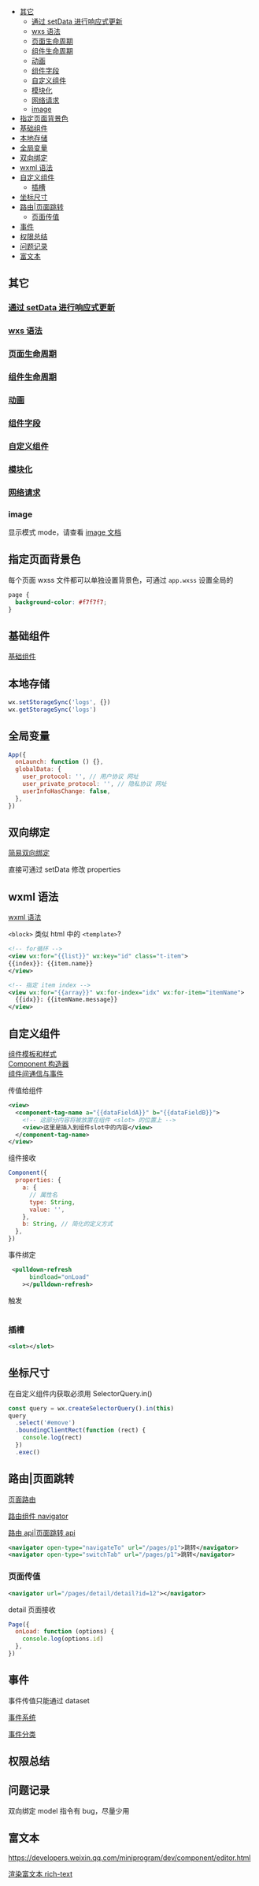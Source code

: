 - [其它](#其它)
  - [通过 setData 进行响应式更新](#通过-setdata-进行响应式更新)
  - [wxs 语法](#wxs-语法)
  - [页面生命周期](#页面生命周期)
  - [组件生命周期](#组件生命周期)
  - [动画](#动画)
  - [组件字段](#组件字段)
  - [自定义组件](#自定义组件)
  - [模块化](#模块化)
  - [网络请求](#网络请求)
  - [image](#image)
- [指定页面背景色](#指定页面背景色)
- [基础组件](#基础组件)
- [本地存储](#本地存储)
- [全局变量](#全局变量)
- [双向绑定](#双向绑定)
- [wxml 语法](#wxml-语法)
- [自定义组件](#自定义组件-1)
  - [插槽](#插槽)
- [坐标尺寸](#坐标尺寸)
- [路由|页面跳转](#路由页面跳转)
  - [页面传值](#页面传值)
- [事件](#事件)
- [权限总结](#权限总结)
- [问题记录](#问题记录)
- [富文本](#富文本)

## 其它

### [通过 setData 进行响应式更新](https://developers.weixin.qq.com/miniprogram/dev/framework/MINA.html#%E5%93%8D%E5%BA%94%E7%9A%84%E6%95%B0%E6%8D%AE%E7%BB%91%E5%AE%9A)

### [wxs 语法](https://developers.weixin.qq.com/miniprogram/dev/reference/wxml/)

### [页面生命周期](https://developers.weixin.qq.com/miniprogram/dev/framework/app-service/page-life-cycle.html)

### [组件生命周期](https://developers.weixin.qq.com/miniprogram/dev/framework/custom-component/lifetimes.html)

### [动画](https://developers.weixin.qq.com/miniprogram/dev/framework/view/animation.html)

### [组件字段](https://developers.weixin.qq.com/miniprogram/dev/reference/api/Component.html)

### [自定义组件](https://developers.weixin.qq.com/miniprogram/dev/framework/custom-component/)

### [模块化](https://developers.weixin.qq.com/miniprogram/dev/framework/app-service/module.html)

### [网络请求](https://developers.weixin.qq.com/miniprogram/dev/api/network/request/wx.request.html)

### image

显示模式 mode，请查看 [image 文档](https://developers.weixin.qq.com/miniprogram/dev/component/image.html)

## 指定页面背景色

每个页面 wxss 文件都可以单独设置背景色，可通过 `app.wxss` 设置全局的

```css
page {
  background-color: #f7f7f7;
}
```

## 基础组件

[基础组件](https://developers.weixin.qq.com/miniprogram/dev/component/)

## 本地存储

```js
wx.setStorageSync('logs', {})
wx.getStorageSync('logs')
```

## 全局变量

```js
App({
  onLaunch: function () {},
  globalData: {
    user_protocol: '', // 用户协议 网址
    user_private_protocol: '', // 隐私协议 网址
    userInfoHasChange: false,
  },
})
```

## 双向绑定

[简易双向绑定](https://developers.weixin.qq.com/miniprogram/dev/framework/view/two-way-bindings.html)

直接可通过 setData 修改 properties

## wxml 语法

[wxml 语法](https://developers.weixin.qq.com/miniprogram/dev/reference/wxml/)

`<block>` 类似 html 中的 `<template>`?

```xml
<!-- for循环 -->
<view wx:for="{{list}}" wx:key="id" class="t-item">
{{index}}: {{item.name}}
</view>

<!-- 指定 item index -->
<view wx:for="{{array}}" wx:for-index="idx" wx:for-item="itemName">
  {{idx}}: {{itemName.message}}
</view>
```

## 自定义组件

[组件模板和样式](https://developers.weixin.qq.com/miniprogram/dev/framework/custom-component/wxml-wxss.html)  
[Component 构造器](https://developers.weixin.qq.com/miniprogram/dev/framework/custom-component/component.html)  
[组件间通信与事件](https://developers.weixin.qq.com/miniprogram/dev/framework/custom-component/events.html)

传值给组件

```xml
<view>
  <component-tag-name a="{{dataFieldA}}" b="{{dataFieldB}}">
    <!-- 这部分内容将被放置在组件 <slot> 的位置上 -->
    <view>这里是插入到组件slot中的内容</view>
  </component-tag-name>
</view>
```

组件接收

```js
Component({
  properties: {
    a: {
      // 属性名
      type: String,
      value: '',
    },
    b: String, // 简化的定义方式
  },
})
```

事件绑定

```xml
 <pulldown-refresh
      bindload="onLoad"
    ></pulldown-refresh>
```

触发

```js

```

### 插槽

```xml
<slot></slot>
```

## 坐标尺寸

在自定义组件内获取必须用 SelectorQuery.in()

```js
const query = wx.createSelectorQuery().in(this)
query
  .select('#emove')
  .boundingClientRect(function (rect) {
    console.log(rect)
  })
  .exec()
```

## 路由|页面跳转

[页面路由](https://developers.weixin.qq.com/miniprogram/dev/framework/app-service/route.html)

[路由组件 navigator](https://developers.weixin.qq.com/miniprogram/dev/component/navigator.html)

[路由 api|页面跳转 api](https://developers.weixin.qq.com/miniprogram/dev/api/route/wx.switchTab.html)

```xml
<navigator open-type="navigateTo" url="/pages/p1">跳转</navigator>
<navigator open-type="switchTab" url="/pages/p1">跳转</navigator>
```

### 页面传值

```xml
<navigator url="/pages/detail/detail?id=12"></navigator>
```

detail 页面接收

```js
Page({
  onLoad: function (options) {
    console.log(options.id)
  },
})
```

## 事件

事件传值只能通过 dataset

[事件系统](https://developers.weixin.qq.com/miniprogram/dev/framework/view/wxml/event.html)

[事件分类](https://developers.weixin.qq.com/miniprogram/dev/framework/view/wxml/event.html#%E4%BA%8B%E4%BB%B6%E5%88%86%E7%B1%BB)

## 权限总结

## 问题记录

双向绑定 model 指令有 bug，尽量少用

## 富文本

https://developers.weixin.qq.com/miniprogram/dev/component/editor.html

[渲染富文本 rich-text](https://developers.weixin.qq.com/miniprogram/dev/component/rich-text.html)
